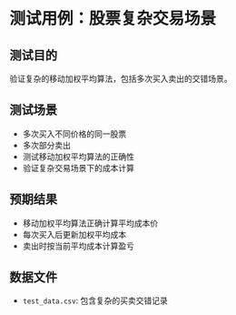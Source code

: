 # 测试用例：股票复杂交易场景

## 测试目的
验证复杂的移动加权平均算法，包括多次买入卖出的交错场景。

## 测试场景
- 多次买入不同价格的同一股票
- 多次部分卖出
- 测试移动加权平均算法的正确性
- 验证复杂交易场景下的成本计算

## 预期结果
- 移动加权平均算法正确计算平均成本价
- 每次买入后更新加权平均成本
- 卖出时按当前平均成本计算盈亏

## 数据文件
- `test_data.csv`: 包含复杂的买卖交错记录